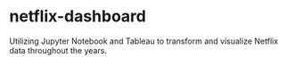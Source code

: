 # netflix-dashboard
Utilizing Jupyter Notebook and Tableau to transform and visualize Netflix data throughout the years. 
